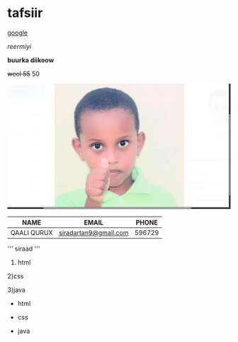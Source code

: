 # tafsiir
[google](https://www.google.com)

_reermiyi_

**buurka diikoow**

~~weel 55~~ 50

![waali](img/booc.png)

|NAME|EMAIL|PHONE|
|----|-----|-----|
QAALI QURUX|siradartan9@gmail.com|596729|

'''
siraad
'''

1) html

2)css

3)java

* html

* css

* java
